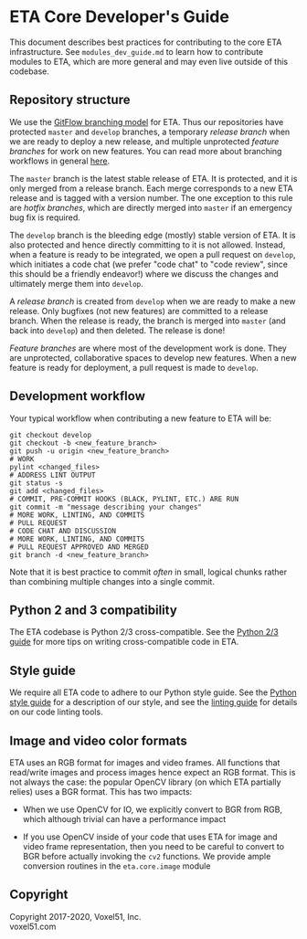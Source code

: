 # ETA Core Developer's Guide

This document describes best practices for contributing to the core ETA
infrastructure. See `modules_dev_guide.md` to learn how to contribute modules
to ETA, which are more general and may even live outside of this codebase.


## Repository structure

We use the [GitFlow branching model](
https://datasift.github.io/gitflow/IntroducingGitFlow.html) for ETA.
Thus our repositories have protected `master` and `develop` branches, a
temporary *release branch* when we are ready to deploy a new release, and
multiple unprotected *feature branches* for work on new features. You can read
more about branching workflows in general [here](
https://git-scm.com/book/en/v2/Git-Branching-Branching-Workflows).

The `master` branch is the latest stable release of ETA. It is protected, and
it is only merged from a release branch. Each merge corresponds to a new ETA
release and is tagged with a version number. The one exception to this rule
are *hotfix branches*, which are directly merged into `master` if an emergency
bug fix is required.

The `develop` branch is the bleeding edge (mostly) stable version of ETA. It
is also protected and hence directly committing to it is not allowed.
Instead, when a feature is ready to be integrated, we open a pull request on
`develop`, which initiates a code chat (we prefer "code chat" to "code review",
since this should be a friendly endeavor!) where we discuss the changes and
ultimately merge them into `develop`.

A *release branch* is created from `develop` when we are ready to make a new
release. Only bugfixes (not new features) are committed to a release branch.
When the release is ready, the branch is merged into `master` (and back into
`develop`) and then deleted. The release is done!

*Feature branches* are where most of the development work is done. They are
unprotected, collaborative spaces to develop new features. When a new feature
is ready for deployment, a pull request is made to `develop`.


## Development workflow

Your typical workflow when contributing a new feature to ETA will be:

```shell
git checkout develop
git checkout -b <new_feature_branch>
git push -u origin <new_feature_branch>
# WORK
pylint <changed_files>
# ADDRESS LINT OUTPUT
git status -s
git add <changed_files>
# COMMIT, PRE-COMMIT HOOKS (BLACK, PYLINT, ETC.) ARE RUN
git commit -m "message describing your changes"
# MORE WORK, LINTING, AND COMMITS
# PULL REQUEST
# CODE CHAT AND DISCUSSION
# MORE WORK, LINTING, AND COMMITS
# PULL REQUEST APPROVED AND MERGED
git branch -d <new_feature_branch>
```

Note that it is best practice to commit *often* in small, logical chunks rather
than combining multiple changes into a single commit.


## Python 2 and 3 compatibility

The ETA codebase is Python 2/3 cross-compatible. See the [Python 2/3
guide](https://github.com/voxel51/eta/blob/develop/docs/python23_guide.md) for
more tips on writing cross-compatible code in ETA.


## Style guide

We require all ETA code to adhere to our Python style guide. See the
[Python style guide](https://github.com/voxel51/eta/blob/develop/docs/python_style_guide.md) for a description of our style, and see
the [linting
guide](https://github.com/voxel51/eta/blob/develop/docs/linting_guide.md) for details on our code linting tools.


## Image and video color formats

ETA uses an RGB format for images and video frames.  All functions that
read/write images and process images hence expect an RGB format.  This is not
always the case: the popular OpenCV library (on which ETA partially relies)
uses a BGR format.  This has two impacts:

- When we use OpenCV for IO, we explicitly convert to BGR from RGB, which
    although trivial can have a performance impact

- If you use OpenCV inside of your code that uses ETA for image and video
    frame representation, then you need to be careful to convert to BGR before
    actually invoking the `cv2` functions.  We provide ample conversion
    routines in the `eta.core.image` module


## Copyright

Copyright 2017-2020, Voxel51, Inc.<br>
voxel51.com
